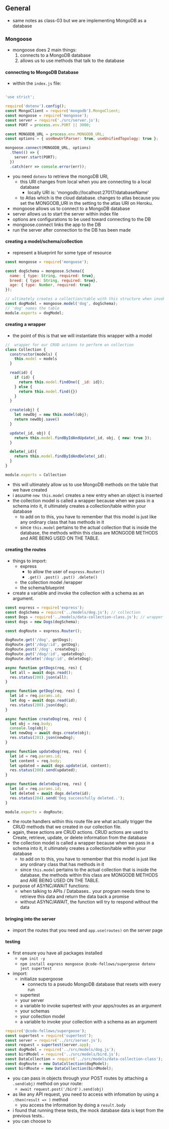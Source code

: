 ## General
- same notes as class-03 but we are implementing MongoDB as a database

### Mongoose
- mongoose does 2 main things:
  1. connects to a MongoDB database
  2. allows us to use methods that talk to the database

#### connecting to MongoDB Database
- within the `index.js` file:

```javascript

'use strict';

require('dotenv').config();
const MongoClient = require('mongodb').MongoClient;
const mongoose = require('mongoose');
const server = require('./src/server.js');
const PORT = process.env.PORT || 3000;

const MONGODB_URL = process.env.MONGODB_URL;
const options = { useNewUrlParser: true, useUnifiedTopology: true };

mongoose.connect(MONGODB_URL, options)
  .then(() => {
    server.start(PORT);
  })
  .catch(err => console.error(err));
```

- you need `dotenv` to retrieve the mongoDB URI,
  - this URI changes from local when you are connecting to a local database
    - locally URI is: 'mongodb://localhost:27017/databaseName'
  - to Atlas which is the cloud database. changes to atlas because you set the MONGODB_URI in the setting to the atlas URI on Heroku.
- mongoose allows us to connect to a MongoDB database
- server allows us to start the server within index file
- options are configurations to be used toward connecting to the DB
- mongoose.connect links the app to the DB
- run the server after connection to the DB has been made

#### creating a model/schema/collection
- represent a blueprint for some type of resource

```javascript
const mongoose = require('mongoose');

const dogSchema = mongoose.Schema({
  name: { type: String, required: true},
  breed: { type: String, required: true},
  age: { type: Number, required: true}
});

// ultimately creates a collection/table with this structure when invoked with a data-collection class/wrapper
const dogModel = mongoose.model('dog', dogSchema);
// 'dog' names the table
module.exports = dogModel;

```

#### creating a wrapper
- the point of this is that we will instantiate this wrapper with a model

```javascript
//  wrapper for our CRUD actions to perform on collection
class Collection {
  constructor(models) {
    this.model = models
  }

  read(id) {
    if (id) {
      return this.model.findOne({ _id: id});
    } else {
      return this.model.find({})
    }
  }

  create(obj) {
    let newObj = new this.model(obj);
    return newObj.save()
  }

  update(_id, obj) {
    return this.model.findByIdAndUpdate(_id, obj, { new: true });
  }

  delete(_id){
    return this.model.findByIdAndDelete(_id);
  }
}

module.exports = Collection
```

- this will ultimately allow us to use MongoDB methods on the table that we have created
- i asuume `new this.model` creates a new entry when an object is inserted
- the collection model is called a wrapper because when we pass in a schema into it, it ultimately creates a collection/table within your database
  - to add on to this, you have to remember that this model is just like any ordinary class that has methods in it
  - since `this.model` pertains to the actual collection that is inside the database, the methods within this class are MONGODB METHODS and ARE BEING USED ON THE TABLE.

#### creating the routes
- things to import:
  - express
    - to allow the user of `express.Router()`
    - `.get() .post() .put() .delete()`
  - the collection model /wrapper
  - the schema/blueprint
- create a variable and invoke the collection with a schema as an argument.

``` javascript
const express = require('express');
const dogSchema = require('../models/dog.js'); // collection
const Dogs = require('../models/data-collection-class.js'); // wrapper
const dogs = new Dogs(dogSchema);

const dogRoute = express.Router();

dogRoute.get('/dog', getDogs);
dogRoute.get('/dog/:id', getDog);
dogRoute.post('/dog', createDog);
dogRoute.put('/dog/:id', updateDog);
dogRoute.delete('/dog/:id', deleteDog);

async function getDogs(req, res) {
  let all = await dogs.read();
  res.status(200).json(all);
}

async function getDog(req, res) {
  let id = req.params.id;
  let dog = await dogs.read(id);
  res.status(200).json(dog);
}

async function createDog(req, res) {
  let obj = req.body;
  console.log(obj);
  let newDog = await dogs.create(obj);
  res.status(201).json(newDog);
}

async function updateDog(req, res) {
  let id = req.params.id;
  let content = req.body;
  let updated = await dogs.update(id, content);
  res.status(200).send(updated);
}

async function deleteDog(req, res) {
  let id = req.params.id;
  let deleted = await dogs.delete(id);
  res.status(204).send('Dog successfully deleted..');
}

module.exports = dogRoute;
```
- the route handlers within this route file are what actually trigger the CRUD methods that we created in our collection file.
- again, these actions are CRUD actions. CRUD actions are used to Create, retrieve, update, or delete information from the database
- the collection model is called a wrapper because when we pass in a schema into it, it ultimately creates a collection/table within your database
  - to add on to this, you have to remember that this model is just like any ordinary class that has methods in it
  - since `this.model` pertains to the actual collection that is inside the database, the methods within this class are MONGODB METHODS and ARE BEING USED ON THE TABLE.
- purpose of ASYNC/AWAIT functions:
  - when talking to APIs / Databases.. your program needs time to retrieve this data and return the data back a promise
  - without ASYNC/AWAIT, the function will try to respond without the data

#### bringing into the server
- import the routes that you need and `app.use(routes)` on the server page

#### testing
- first ensure you have all packages installed
  - `npm init -y`
  - `npm install express mongoose @code-fellows/supergoose dotenv jest supertest`
- import:
  - initialize supergoose
    - connects to a pseudo MongoDB database that resets with every run
  - supertest
  - your server
  - a variable to invoke supertest with your apps/routes as an argument
  - your schemas
  - your collection model
  - a variable to invoke your collection with a schema as an argument

```javascript
require('@code-fellows/supergoose');
const supertest = require('supertest');
const server = require('../src/server.js');
const request = supertest(server.app);
const dogModel = require('../src/models/dog.js');
const birdModel = require('../src/models/bird.js');
const DataCollection = require('../src/models/data-collection-class');
const dogRoute = new DataCollection(dogModel);
const birdRoute = new DataCollection(birdModel);
```
- you can pass in objects through your POST routes by attaching a `.send(obj)` method on your route:
  - `await request.post('/bird').send(obj)`
- as like any API request, you need to access with infomation by using a `.then(result => )` method
  - you access the information by doing a `result.body`
- i found that running these tests, the mock database data is kept from the previous tests..
- you can choose to 